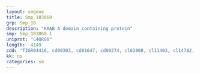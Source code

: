 ```yaml
---
layout: smgene
title: Smp_183860
grp: Smp_18
description: "KRAB A domain containing protein"
smp: Smp_183860.1
uniprot: "C4QR08"
length:  4149
cdd: "TIGR04416, cd00303, cd01647, cd09274, cl02808, cl11403, cl14782, cl21549, pfam00078, pfam00665, pfam13975"
kk: ns
categories: sm
---
```

